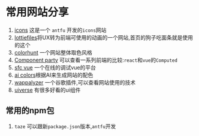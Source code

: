 # 常用网站分享

1. [icons](https://icones.netlify.app/) 这是一个 `antfu` 开发的`icons`网站
2. [lottiefiles](https://lottiefiles.com/)将UX转为前端可使用的动画的一个网站,首页的狗子吃面条就是使用的这个
3. [colorhunt](https://colorhunt.co/) 一个网站整体取色风格
4. [Component party](https://component-party.dev/) 可以查看一系列前端的比较:`react`和`vue`的`Computed`
5. [sfc vue](https://play.vuejs.org/) 一个在线的调试vue的平台
6. [ai colors](https://aicolors.co/)根据AI来生成网站的配色
7. [wappalyzer](https://www.wappalyzer.com/) 一个谷歌插件,可以查看网站使用的技术
7. [uiverse](https://uiverse.io/) 有很多好看的ui组件



## 常用的npm包
1. `taze` 可以跟新`package.json`版本,`antfu`开发

